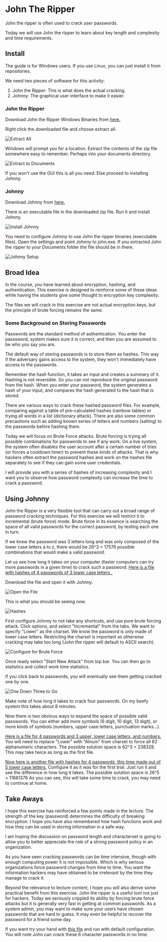 # John The Ripper

John the ripper is often used to crack user passwords. 

Today we will use John the ripper to learn about key length and complexity and time requirements.

## Install

The guide is for Windows users. If you use Linux, you can just install it from repositories.

We need two pieces of software for this activity:

1. John the Ripper: This is what does the actual cracking.
2. Johnny: The graphical user interface to make it easier.

### John the Ripper

Download John the Ripper Windows Binaries from [here.](https://www.openwall.com/john/k/john-1.9.0-jumbo-1-win64.zip)

Right click the downloaded file and choose extract all.

![Extract All](figures/extract1.png)

Windows will prompt you for a location. Extract the contents of the zip file somewhere easy to remember. Perhaps into your documents directory.

![Extract to Documents](figures/extract2.png)

If you won't use the GUI this is all you need. Else proceed to installing Johnny.


### Johnny

Download Johnny from [here.](https://openwall.info/wiki/_media/john/johnny/johnny_2.2_win.zip)

There is an executable file in the downloaded zip file. Run it and install Johnny. 

![Install Johnny](figures/johnnyInstall.png)

You need to configure Johnny to use John the ripper binaries (executable files). Open the settings and point Johnny to john.exe. If you extracted John the ripper to your Documents folder the file should be in there.

![Johnny Setup](figures/johnSetting.png)

## Broad Idea

In the course, you have learned about encryption, hashing, and authentication. This exercise is designed to reinforce some of these ideas while having the students give some thought to encryption key complexity.

The files we will crack in this exercise are not actual encryption keys, but the principle of brute forcing remains the same.

### Some Background on Storing Passwords

Passwords are the standard method of authentication. You enter the passsword, system makes sure it is correct, and then you are assumed to be who you say you are.

The default way of storing passwords is to store them as hashes. This way if the adversary gains access to the system, they won't immediately have access to the passwords.

Remember the hash function, it takes an input and creates a summary of it. Hashing is not reversible. So you can not reproduce the original password from the hash. When you enter your password, the system generates a hash of your input, and compares the hash generated to the hash that is stored.

There are various ways to crack these hashed password files. For example, comparing against a table of pre-calculated hashes (rainbow tables) or trying all words in a list (dictionary attack). There are also some common precautions such as adding known series of letters and numbers (salting) to the passwords before hashing them.

Today we will focus on Brute Force attacks. Brute forcing is trying all possible combinations for passwords to see if any work. On a live system, the system often disables the user account after a certain number of tries (or forces a cooldown timer) to prevent these kinds of attacks. That is why hackers often extract the password hashes and work on the hashes file separately to see if they can gain some user credentials.

I will provide you with a series of hashes of increasing complexity and I want you to observe how password complexity can increase the time to crack a password.

## Using Johnny

John the Ripper is a very flexible tool that can carry out a broad range of password cracking techniques. For this exercise we will restrict it to incremental (brute force) mode. Brute force in its essence is searching the space of all valid passwords for the correct password, by testing each one in turn.

If we knew the password was 3 letters long and was only composed of the lower case letters a to z, there would be 26^3 = 17576  possible combinations that would make a valid password. 

Let us see how long it takes on your computer (faster computers can try more passwords in a given time) to crack such a password. [Here is a file with hashes of 4 passwords of 3 lower case letters .](3AHashes.txt)

Download the file and open it with Johnny.

![Open the File](figures/openInJohnny.png)

This is what you should be seeing now.

![Hashes](figures/hashesInJohnny.png)

First configure Johnny to not take any shortcuts, and use pure brute forcing attack. Click options, and select "Incremental" from the tabs. We want to specify "Lower" as the charset. We know the password is only made of lower case letters. Restricting the charset is important as otherwise cracking may take too long (John the ripper will default to ASCII search).

![Configure for Brute Force](figures/configureJohnny.png)

Once ready select "Start New Attack" from top bar. You can then go to statistics and collect work time statistics. 

If you click back to passwords, you will eventually see them getting cracked one by one.

![One Down Three to Go](figures/1down.png)

Make note of how long it takes to crack four passwords. On my beefy system this takes about 8 minutes.

Now there is two obvious ways to expand the space of possible valid passwords. You can either add more symbols (6 digit, 10 digit, 13 digit), or more kinds of symbols (numbers, upper case letters, punctuation marks...).

[Here is a file for 4 passwords and 3 upper, lower case letters, and numbers.](3ANHash.txt) You will need to replace "Lower" with "Alnum" from charset to force all 62 alphanumeric characters. The possible solution space is 62^3 = 238328. This may take twice as long as the first file.

[Now here is another file with hashes for 4 passwords, this time made out of 5 lower case letters.](5AHashes.txt) Configure it as it was for the first trial. Just run it and see the difference in how long it takes. The possible solution space is 26^5 = 11881376 As you can see, this will take some time to crack, you may need to continue at home.

## Take Aways

I hope this exercise has reinforced a few points made in the lecture. The strength of the key (password) determines the difficulty of breaking encryption. I hope you have also remembered how hash functions work and how they can be used in storing information in a safe way. 

I am hoping the discussion on password length and characterset is going to allow you to better appreciate the role of a strong password policy in an organization. 

As you have seen cracking passwords can be time intensive, though with enough computing power it is not impossible. Which is why serious organizations force password changes from time to time. You want the information hackers may have obtained to be irrelevant by the time they manage to crack it.

Beyond the relevance to lecture content, I hope you will also derive some practical benefit from this exercise. John the ripper is a useful tool not just for hackers. Today we seriously crippled its ability by forcing brute force attacks but it is generally very fast in getting at common passwords. As a system admin, you may want to make sure your users have chosen passwords that are hard to guess. It may even be helpful to recover the password for a friend some day. 

If you want try your hand with [this file](SimpleHashes.txt) and run with default configuration. You will note John can crack these 6 character passwords in no time.

